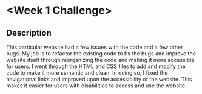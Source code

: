 # <Week 1 Challenge>

## Description

This particular website had a few issues with the code and a few other bugs. My job is to refactor the existing code to fix the  bugs and improve the website itself through reorganizing the code and making it more accessible for users. I went through the HTML and CSS files to add and modify the code to make it more semantic and clean. In doing so, I fixed the navigational links and improved upon the accessibility of the website. This makes it easier for users with disabilities to access and use the website.